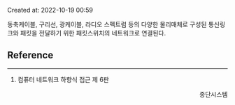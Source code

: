 Created at: 2022-10-19 00:59

동축케이블, 구리선, 광케이블, 라디오 스펙트럼 등의 다양한 물리매체로 구성된 통신링크와 패킷을 전달하기 위한 패킷스위치의 네트워크로 연결된다.

## Reference
---
1. 컴퓨터 네트워크 하향식 접근 제 6판
<div style="text-align: right"> 종단시스템 </div>